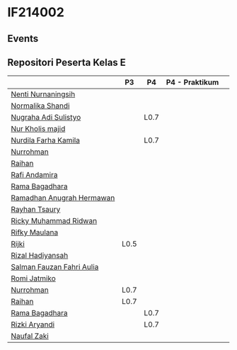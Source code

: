 # IF214002

## Events

## Repositori Peserta Kelas E

|                                                                     |P3   |P4   |P4 - Praktikum     |   |
|---                                                                  |---  |---  |---                |---|
|[Nenti Nurnaningsih](https://github.com/nentinur/IF214002)           |     |     |                   |   |
|[Normalika Shandi](https://github.com/NormalikaShandi/IF214002-NEW)  |     |     |                   |   |
|[Nugraha Adi Sulistyo](https://github.com/nugrahaas/IF214002)        |     |L0.7 |                   |   |
|[Nur Kholis majid](https://github.com/Nurkholis070401/IF214002)      |     |     |                   |   |
|[Nurdila Farha Kamila](https://github.com/nurdilafarha/IF214002)     |     |L0.7 |                   |   |
|[Nurrohman](https://github.com/Nurrohman10/IF214002)                 |     |     |                   |   |
|[Raihan](https://github.com/Rhnnrsdq/IF214002)                       |     |     |                   |   |
|[Rafi Andamira](https://github.com/andamira16/IF214002)              |     |     |                   |   |
|[Rama Bagadhara](https://github.com/ramabhagadhara/IF214002)         |     |     |                   |   |
|[Ramadhan Anugrah Hermawan](https://github.com/ramadhananugrahhermawan/IF214002) | | |               |   |
|[Rayhan Tsaury](https://github.com/rayhanyeager/IF214002)            |     |     |                   |   |
|[Ricky Muhammad Ridwan](https://github.com/ricky03knowhere/IF214002) |     |     |                   |   |
|[Rifky Maulana](https://github.com/rifkymaulana6/IF214002)           |     |     |                   |   |
|[Rijki](https://github.com/rizky-iki/IF214002)                       |L0.5 |     |                   |   |
|[Rizal Hadiyansah](https://github.com/azliR/IF214002)                |     |     |                   |   |
|[Salman Fauzan Fahri Aulia](https://github.com/salmanfazz/IF214002)  |     |     |                   |   |
|[Romi Jatmiko](https://github.com/romijatmiko/IF214002)              |     |     |                   |   |
|[Nurrohman](https://github.com/Nurrohman10/IF214002)                 |L0.7 |     |                   |   |
|[Raihan](https://github.com/Rhnnrsdq/IF214002)                       |L0.7 |     |                   |   |
|[Rama Bagadhara](https://github.com/ramabhagadhara/IF214002)         |     |L0.7 |                   |   |
|[Rizki Aryandi](https://github.com/rizkiaryandi/IF214002)            |     |L0.7 |                   |   |
|[Naufal Zaki](https://github.com/Naufalzaki05/IF214002)              |     |     |                   |   |

